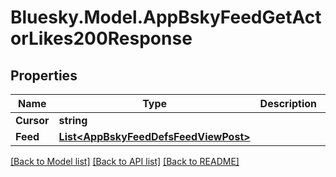 # Bluesky.Model.AppBskyFeedGetActorLikes200Response

## Properties

Name | Type | Description | Notes
------------ | ------------- | ------------- | -------------
**Cursor** | **string** |  | [optional] 
**Feed** | [**List&lt;AppBskyFeedDefsFeedViewPost&gt;**](AppBskyFeedDefsFeedViewPost.md) |  | 

[[Back to Model list]](../README.md#documentation-for-models) [[Back to API list]](../README.md#documentation-for-api-endpoints) [[Back to README]](../README.md)

